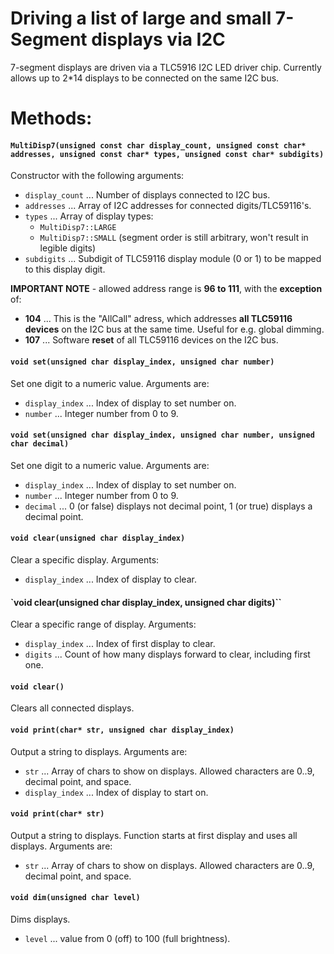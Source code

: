 # Driving a list of large and small 7-Segment displays via I2C
7-segment displays are driven via a TLC5916 I2C LED driver chip. Currently allows up to 2*14 displays to be connected on the same I2C bus.

# Methods:

#### `MultiDisp7(unsigned const char display_count, unsigned const char* addresses, unsigned const char* types, unsigned const char* subdigits)`

Constructor with the following arguments:
- `display_count` ... Number of displays connected to I2C bus.
- `addresses` ... Array of I2C addresses for connected digits/TLC59116's. 
- `types` ... Array of display types:
  - `MultiDisp7::LARGE`
  - `MultiDisp7::SMALL` (segment order is still arbitrary, won't result in legible digits)
- `subdigits` ... Subdigit of TLC59116 display module (0 or 1) to be mapped to this display digit.

**IMPORTANT NOTE** - allowed address range is **96 to 111**, with the **exception** of:
- **104** ... This is the "AllCall" adress, which addresses **all TLC59116 devices** on the I2C bus at the same time. Useful for e.g. global dimming.
- **107** ... Software **reset** of all TLC59116 devices on the I2C bus.


#### `void set(unsigned char display_index, unsigned char number)`

Set one digit to a numeric value. Arguments are:
- `display_index` ... Index of display to set number on.
- `number` ... Integer number from 0 to 9.

#### `void set(unsigned char display_index, unsigned char number, unsigned char decimal)`

Set one digit to a numeric value. Arguments are:
- `display_index` ... Index of display to set number on.
- `number` ... Integer number from 0 to 9.
- `decimal` ... 0 (or false) displays not decimal point, 1 (or true) displays a decimal point.

#### `void clear(unsigned char display_index)`

Clear a specific display. Arguments:
- `display_index` ... Index of display to clear.

#### `void clear(unsigned char display_index, unsigned char digits)``

Clear a specific range of display. Arguments:
- `display_index` ... Index of first display to clear.
- `digits` ...  Count of how many displays forward to clear, including first one.

#### `void clear()`

Clears all connected displays.

#### `void print(char* str, unsigned char display_index)`

Output a string to displays. Arguments are:
- `str` ... Array of chars to show on displays. Allowed characters are 0..9, decimal point, and space.
- `display_index` ... Index of display to start on.

#### `void print(char* str)`

Output a string to displays. Function starts at first display and uses all displays. Arguments are:
- `str` ... Array of chars to show on displays. Allowed characters are 0..9, decimal point, and space.

#### `void dim(unsigned char level)`

Dims displays.
- `level` ... value from 0 (off) to 100 (full brightness).
